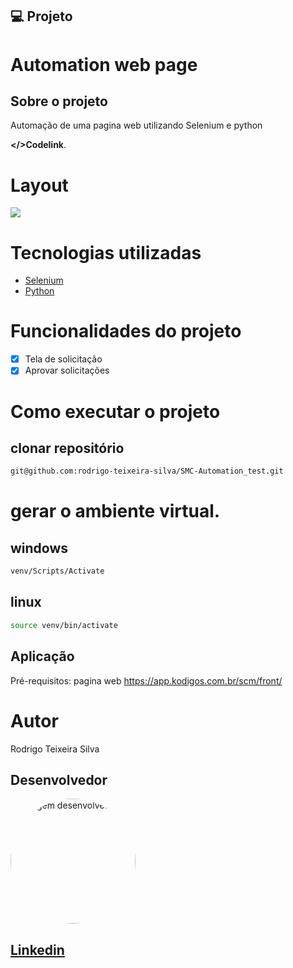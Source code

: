 
## 💻 Projeto

# Automation web page

## Sobre o projeto

Automação de uma pagina web utilizando Selenium e python

 **</>Codelink**.
 
# Layout
<img src="app/src/main/java/com/example/controledeprodutos/assets/Funcionalidades-tela-de_login.gif"/>

# Tecnologias utilizadas

- [Selenium](https://www.selenium.dev/documentation/)
- [Python](https://www.python.org/)

# Funcionalidades do projeto

- [x] Tela de solicitação
- [x] Aprovar solicitações

# Como executar o projeto

## clonar repositório
 

```bash
git@github.com:rodrigo-teixeira-silva/SMC-Automation_test.git
```
# gerar o ambiente virtual.
## windows
```bash
venv/Scripts/Activate
```

## linux
```bash
source venv/bin/activate
```

## Aplicação 
Pré-requisitos: pagina web https://app.kodigos.com.br/scm/front/

# Autor

Rodrigo Teixeira Silva
## Desenvolvedor 

<img src="https://github.com/rodrigo-teixeira-silva.png" alt="Imagem desenvolvedor" style="width:200px; height:200px; border-radius:50%; object-fit: cover;">

## [Linkedin](https://www.linkedin.com/in/rodrigo-teixeira-silva/)

